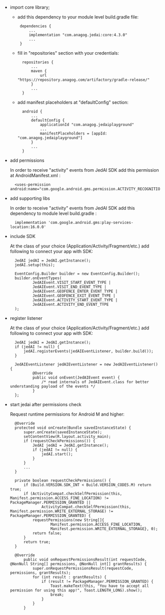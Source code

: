 * import core library;

     - add this dependency to your module level build.gradle file:

            dependencies {
                ...
                implementation "com.anagog.jedai:core:4.3.0"
                ...
            }

    - fill in "repositories" section with your credentials:

            repositories {
                ...
                maven {
                    url "https://repository.anagog.com/artifactory/gradle-release/"
                }
                ...
            }

    - add manifest placeholders at "defaultConfig" section:

            android {
                ...
                defaultConfig {
                    applicationId "com.anagog.jedaiplayground"
                    ...
                    manifestPlaceholders = [appId: "com.anagog.jedaiplayground"]
                }
                ...
            }




* add permissions

    In order to receive "activity" events from JedAI SDK add this permission at AndroidManifest.xml :

        <uses-permission android:name="com.google.android.gms.permission.ACTIVITY_RECOGNITION"/>




* add supporting libs

    In order to receive "activity" events from JedAI SDK add this dependency to module level build.gradle :

        implementation 'com.google.android.gms:play-services-location:16.0.0'



* include SDK

    At the class of your choice (Application/Activity/Fragment/etc.) add following to connect your app with SDK:

        JedAI jedAI = JedAI.getInstance();
        jedAI.setup(this);

        EventConfig.Builder builder = new EventConfig.Builder();
        builder.onEventTypes(
                JedAIEvent.VISIT_START_EVENT_TYPE |
                JedAIEvent.VISIT_END_EVENT_TYPE |
                JedAIEvent.GEOFENCE_ENTER_EVENT_TYPE |
                JedAIEvent.GEOFENCE_EXIT_EVENT_TYPE |
                JedAIEvent.ACTIVITY_START_EVENT_TYPE |
                JedAIEvent.ACTIVITY_END_EVENT_TYPE
        );



* register listener

    At the class of your choice (Application/Activity/Fragment/etc.) add following to connect your app with SDK:

        JedAI jedAI = JedAI.getInstance();
        if (jedAI != null) {
            jedAI.registerEvents(jedAIEventListener, builder.build());
        }

        JedAIEventListener jedAIEventListener = new JedAIEventListener() {
                @Override
                public void onEvent(JedAIEvent event) {
                    /* read internals of JedAIEvent.class for better understanding payload of the events */
                }
        };



* start jedai after permissions check

    Request runtime permissions for Android M and higher:


        @Override
        protected void onCreate(Bundle savedInstanceState) {
            super.onCreate(savedInstanceState);
            setContentView(R.layout.activity_main);
            if (requestCheckPermissions()) {
                JedAI jedAI = JedAI.getInstance();
                if (jedAI != null) {
                    jedAI.start();
                }
            }
            ...
        }

        private boolean requestCheckPermissions() {
            if (Build.VERSION.SDK_INT < Build.VERSION_CODES.M) return true;
            if (ActivityCompat.checkSelfPermission(this, Manifest.permission.ACCESS_FINE_LOCATION) != PackageManager.PERMISSION_GRANTED ||
                    ActivityCompat.checkSelfPermission(this, Manifest.permission.WRITE_EXTERNAL_STORAGE) != PackageManager.PERMISSION_GRANTED) {
                requestPermissions(new String[]{
                        Manifest.permission.ACCESS_FINE_LOCATION,
                        Manifest.permission.WRITE_EXTERNAL_STORAGE}, 0);
                return false;
            }
            return true;
        }

        @Override
            public void onRequestPermissionsResult(int requestCode, @NonNull String[] permissions, @NonNull int[] grantResults) {
                super.onRequestPermissionsResult(requestCode, permissions, grantResults);
                for (int result : grantResults) {
                    if (result != PackageManager.PERMISSION_GRANTED) {
                        Toast.makeText(this, "You have to accept all permission for using this app!", Toast.LENGTH_LONG).show();
                        break;
                    }
                }
            }

